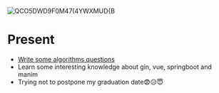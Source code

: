 ![QCO5DWD9F0M47(4YWXMUD{B](https://user-images.githubusercontent.com/77609544/165933147-462e2edb-e574-41a1-be7c-fc78ae94fc1b.jpg)

# Present
* [Write some algorithms questions](https://github.com/neKoui1/leetcode)
* Learn some interesting knowledge about gin, vue, springboot and manim
* Trying not to postpone my graduation date😨😥😇

